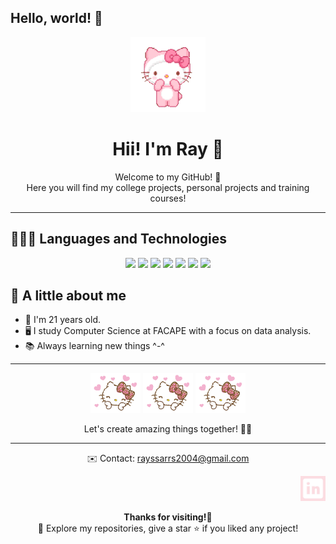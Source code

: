 ## Hello, world! 🌟

<p align="center">
  <img src= "hello-kiyty-cute.gif" width="120"/>
</p>

<h1 align="center">Hii! I'm Ray 🌸</h1>

<p align="center">
  Welcome to my GitHub! 🩷<br>
 Here you will find my college projects, personal projects and training courses!
</p>

--- 

<h2>👩🏻‍💻 Languages and Technologies</h2>

<p align="center">
  <img src="https://img.shields.io/badge/HTML-FF69B4?style=for-the-badge&logo=html5&logoColor=white" />     
  <img src="https://img.shields.io/badge/CSS-F8C8DC?style=for-the-badge&logo=css3&logoColor=1572B6" />     
  <img src="https://img.shields.io/badge/JavaScript-C0C0C0?style=for-the-badge&logo=javascript&logoColor=black" /> 
  <img src="https://img.shields.io/badge/Python-A9A9A9?style=for-the-badge&logo=python&logoColor=3776AB" />      
  <img src="https://img.shields.io/badge/Pandas-FFB6C1?style=for-the-badge&logo=pandas&logoColor=150458" />    
  <img src="https://img.shields.io/badge/SQL-FFC0CB?style=for-the-badge&logo=postgresql&logoColor=white" />   
  <img src="https://img.shields.io/badge/C-FF69B4?style=for-the-badge&logo=c&logoColor=white" />              
</p>

<h2>🌟 A little about me</h2>

- 🌸 I'm 21 years old.
- 🖥️ I study Computer Science at FACAPE with a focus on data analysis. 
- 📚 Always learning new things ^-^
---

<p align="center">
  <img src="cute-hello-kitty.gif" width="80"/>
  <img src="cute-hello-kitty.gif" width="80"/>
  <img src="cute-hello-kitty.gif" width="80"/>
</p>

<p align="center">Let's create amazing things together! 🌸✨</p>

---

<p align="center">
✉️ Contact: <a href="mailto:rayssarrs2004@gmail.com">rayssarrs2004@gmail.com</a>
</p>


<p align="right">
  <a href="https://www.linkedin.com/in/rayssa-rodrigues-sousa-162546311" target="_blank">
    <img src="LinkedIn.jpeg" width="40"/>
  </a>
</p>
<div align="center">
  <strong> Thanks for visiting!🩷 </strong>  
  <br> 🌷 Explore my repositories, give a star ⭐ if you liked any project!
</div>



